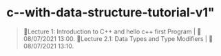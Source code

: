 # c--with-data-structure-tutorial-v1"

> 🛑Lecture 1: Introduction to C++ and hello c++ first Program | 📅 08/07/2021 13:00.
> 🛑Lecture 2.1: Data Types and Type Modifiers | 📅 08/07/2021 13:10.
